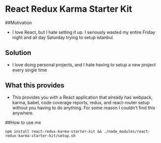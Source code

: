 # React Redux Karma Starter Kit

##Motivation
  - I love React, but I hate setting it up. I seriously wasted my entire Friday night and all day 
 Saturday trying to setup istanbul.
 
## Solution
- I love doing personal projects, and I hate having to setup a new project every single time

## What this provides
- This provides you with a React application that already has webpack, karma, babel, code coverage reports, 
redux, and react-router setup without you having to do anything. For some reason I couldn't find this
anywhere.


##How to use me

`npm install react-redux-karma-starter-kit && ./node_modules/react-redux-karma-starter-kit/setup.sh`